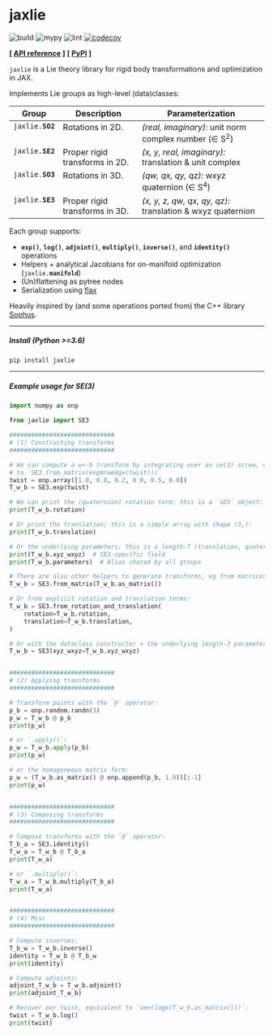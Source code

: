 # jaxlie

![build](https://github.com/brentyi/jaxlie/workflows/build/badge.svg)
![mypy](https://github.com/brentyi/jaxlie/workflows/mypy/badge.svg?branch=master)
![lint](https://github.com/brentyi/jaxlie/workflows/lint/badge.svg)
[![codecov](https://codecov.io/gh/brentyi/jaxlie/branch/master/graph/badge.svg)](https://codecov.io/gh/brentyi/jaxlie)

**[ [API reference](https://brentyi.github.io/jaxlie) ]** **[
[PyPI](https://pypi.org/project/jaxlie/) ]**

`jaxlie` is a Lie theory library for rigid body transformations and optimization
in JAX.

Implements Lie groups as high-level (data)classes:

<table>
  <thead>
    <tr>
      <th>Group</th>
      <th>Description</th>
      <th>Parameterization</th>
    </tr>
  </thead>
  <tbody valign="top">
    <tr>
      <td><code>jaxlie.<strong>SO2</strong></code></td>
      <td>Rotations in 2D.</td>
      <td><em>(real, imaginary):</em> unit norm complex number (∈ S<sup>2</sup>)</td>
    </tr>
    <tr>
      <td><code>jaxlie.<strong>SE2</strong></code></td>
      <td>Proper rigid transforms in 2D.</td>
      <td><em>(x, y, real, imaginary):</em> translation &amp; unit complex</td>
    </tr>
    <tr>
      <td><code>jaxlie.<strong>SO3</strong></code></td>
      <td>Rotations in 3D.</td>
      <td><em>(qw, qx, qy, qz):</em> wxyz quaternion (∈ S<sup>4</sup>)</td>
    </tr>
    <tr>
      <td><code>jaxlie.<strong>SE3</strong></code></td>
      <td>Proper rigid transforms in 3D.</td>
      <td><em>(x, y, z, qw, qx, qy, qz):</em> translation &amp; wxyz quaternion</td>
    </tr>
  </tbody>
</table>

Each group supports:

- **`exp()`**, **`log()`**, **`adjoint()`**, **`multiply()`**, **`inverse()`**,
  and **`identity()`** operations
- Helpers + analytical Jacobians for on-manifold optimization
  (<code>jaxlie.<strong>manifold</strong></code>)
- (Un)flattening as pytree nodes
- Serialization using [flax](https://github.com/google/flax)

Heavily inspired by (and some operations ported from) the C++ library
[Sophus](https://github.com/strasdat/Sophus).

---

##### Install (Python >=3.6)

```bash
pip install jaxlie
```

---

##### Example usage for SE(3)

```python
import numpy as onp

from jaxlie import SE3

#############################
# (1) Constructing transforms
#############################

# We can compute a w<-b transform by integrating over an se(3) screw, equivalent
# to `SE3.from_matrix(expm(wedge(twist)))`
twist = onp.array([1.0, 0.0, 0.2, 0.0, 0.5, 0.0])
T_w_b = SE3.exp(twist)

# We can print the (quaternion) rotation term; this is a `SO3` object:
print(T_w_b.rotation)

# Or print the translation; this is a simple array with shape (3,):
print(T_w_b.translation)

# Or the underlying parameters; this is a length-7 (translation, quaternion) array:
print(T_w_b.xyz_wxyz)  # SE3-specific field
print(T_w_b.parameters)  # Alias shared by all groups

# There are also other helpers to generate transforms, eg from matrices:
T_w_b = SE3.from_matrix(T_w_b.as_matrix())

# Or from explicit rotation and translation terms:
T_w_b = SE3.from_rotation_and_translation(
    rotation=T_w_b.rotation,
    translation=T_w_b.translation,
)

# Or with the dataclass constructor + the underlying length-7 parameterization:
T_w_b = SE3(xyz_wxyz=T_w_b.xyz_wxyz)


#############################
# (2) Applying transforms
#############################

# Transform points with the `@` operator:
p_b = onp.random.randn(3)
p_w = T_w_b @ p_b
print(p_w)

# or `.apply()`:
p_w = T_w_b.apply(p_b)
print(p_w)

# or the homogeneous matrix form:
p_w = (T_w_b.as_matrix() @ onp.append(p_b, 1.0))[:-1]
print(p_w)


#############################
# (3) Composing transforms
#############################

# Compose transforms with the `@` operator:
T_b_a = SE3.identity()
T_w_a = T_w_b @ T_b_a
print(T_w_a)

# or `.multiply()`:
T_w_a = T_w_b.multiply(T_b_a)
print(T_w_a)


#############################
# (4) Misc
#############################

# Compute inverses:
T_b_w = T_w_b.inverse()
identity = T_w_b @ T_b_w
print(identity)

# Compute adjoints:
adjoint_T_w_b = T_w_b.adjoint()
print(adjoint_T_w_b)

# Recover our twist, equivalent to `vee(logm(T_w_b.as_matrix()))`:
twist = T_w_b.log()
print(twist)
```
